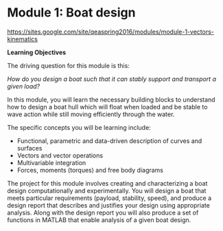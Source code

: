 # Module 1: Boat design

https://sites.google.com/site/qeaspring2016/modules/module-1-vectors-kinematics

<b>Learning Objectives</b>

The driving question for this module is this:

<i>How do you design a boat such that it can stably support and transport a given load?</i>

In this module, you will learn the necessary building blocks to understand how to design a boat hull which will float when loaded and be stable to wave action while still moving efficiently through the water.

The specific concepts you will be learning include:
<ul>
<li>Functional, parametric and data-driven description of curves and surfaces
<li>Vectors and vector operations
<li>Multivariable integration
<li>Forces, moments (torques) and free body diagrams
</ul>

The project for this module involves creating and characterizing a boat design computationally and experimentally.  You will design a boat that meets particular requirements (payload, stability, speed), and produce a design report that describes and justifies your design using appropriate analysis. Along with the design report you will also produce a set of functions in MATLAB that enable analysis of a given boat design.
